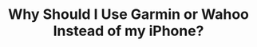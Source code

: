 ---
layout: community
category: community
title: "Why Should I Use Garmin or Wahoo Instead of my iPhone?"
description: "Battery life has been the biggest reason I stopped navigating with iPhone. And charging the phone is problematic in the rain. Also the touch screen is hard to operate in the rain and kind of goes berserk.  I have used a Garmin product for the past 15 years. Designed for the bike. I tend to store the phone in the off position."
isTopLevel: false
isSingleLevel: false
isArticle: false
datePublished: 2022-07-16 11:46:00 +0300
dateModified: 2022-07-16 11:46:00 +0300
published: false
---